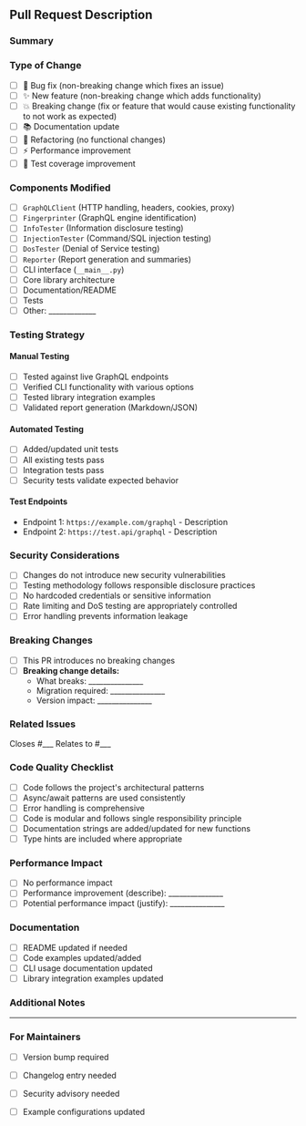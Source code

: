 ## Pull Request Description

### Summary
<!-- Provide a clear and concise description of what this PR accomplishes -->

### Type of Change
<!-- Check all that apply -->
- [ ] 🐛 Bug fix (non-breaking change which fixes an issue)
- [ ] ✨ New feature (non-breaking change which adds functionality)
- [ ] 💥 Breaking change (fix or feature that would cause existing functionality to not work as expected)
- [ ] 📚 Documentation update
- [ ] 🔧 Refactoring (no functional changes)
- [ ] ⚡ Performance improvement
- [ ] 🧪 Test coverage improvement

### Components Modified
<!-- Check all GrapeQL components that were modified -->
- [ ] `GraphQLClient` (HTTP handling, headers, cookies, proxy)
- [ ] `Fingerprinter` (GraphQL engine identification)
- [ ] `InfoTester` (Information disclosure testing)
- [ ] `InjectionTester` (Command/SQL injection testing)
- [ ] `DosTester` (Denial of Service testing)
- [ ] `Reporter` (Report generation and summaries)
- [ ] CLI interface (`__main__.py`)
- [ ] Core library architecture
- [ ] Documentation/README
- [ ] Tests
- [ ] Other: _____________

### Testing Strategy
<!-- Describe how you tested your changes -->

#### Manual Testing
- [ ] Tested against live GraphQL endpoints
- [ ] Verified CLI functionality with various options
- [ ] Tested library integration examples
- [ ] Validated report generation (Markdown/JSON)

#### Automated Testing
- [ ] Added/updated unit tests
- [ ] All existing tests pass
- [ ] Integration tests pass
- [ ] Security tests validate expected behavior

#### Test Endpoints
<!-- List any GraphQL endpoints or test scenarios used -->
- Endpoint 1: `https://example.com/graphql` - Description
- Endpoint 2: `https://test.api/graphql` - Description

### Security Considerations
<!-- Critical for a security testing tool -->
- [ ] Changes do not introduce new security vulnerabilities
- [ ] Testing methodology follows responsible disclosure practices
- [ ] No hardcoded credentials or sensitive information
- [ ] Rate limiting and DoS testing are appropriately controlled
- [ ] Error handling prevents information leakage

### Breaking Changes
<!-- If this is a breaking change, describe the impact and migration path -->
- [ ] This PR introduces no breaking changes
- [ ] **Breaking change details:**
  - What breaks: _______________
  - Migration required: _______________
  - Version impact: _______________

### Related Issues
<!-- Link to related issues -->
Closes #___
Relates to #___

### Code Quality Checklist
- [ ] Code follows the project's architectural patterns
- [ ] Async/await patterns are used consistently
- [ ] Error handling is comprehensive
- [ ] Code is modular and follows single responsibility principle
- [ ] Documentation strings are added/updated for new functions
- [ ] Type hints are included where appropriate

### Performance Impact
- [ ] No performance impact
- [ ] Performance improvement (describe): _______________
- [ ] Potential performance impact (justify): _______________

### Documentation
- [ ] README updated if needed
- [ ] Code examples updated/added
- [ ] CLI usage documentation updated
- [ ] Library integration examples updated

### Additional Notes
<!-- Any additional information, concerns, or context for reviewers -->

---

### For Maintainers
<!-- This section is for maintainer use -->
- [ ] Version bump required
- [ ] Changelog entry needed
- [ ] Security advisory needed
- [ ] Example configurations updated

